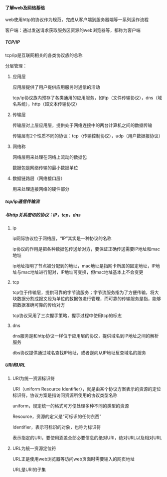 #### 了解web及网络基础

web使用http的协议作为规范，完成从客户端到服务器端等一系列运作流程

客户端：通过发送请求获取服务区资源的web浏览器等，都称为客户端

##### TCP/IP

tcp/ip是互联网相关的各类协议族的总称

分层管理：

1. 应用层

	应用层提供了用户提供应用服务时通信的活动

	tcp/ip协议族内预存了各类通用的应用服务，如ftp（文件传输协议），dns（域名系统），http（超文本传输协议）

2. 传输层

	传输层对上层应用层，提供处于网络连接中的两台计算机之间的数据传输

	传输层有2个性质不同的协议：tcp（传输控制协议），udp（用户数据报协议）

3. 网络称

	网络层用来处理在网络上流动的数据包

	数据包是网络传输的最小数据单位

4. 数据链路层（网络接口层）

	用来处理连接网络的硬件部分

##### tcp/ip通信传输流

##### 与http关系密切的协议：IP，tcp，dns

1. ip

	ip网际协议位于网络层，“IP”其实是一种协议的名称

	ip协议的作用是把各种数据包传送给对方，要保证正确传送需要IP地址和mac地址

	ip地址指明了节点被分配到的地址，mac地址是指网卡所属的固定地址，IP地址与mac地址进行配对，IP地址可变换，但mac地址基本上不会变更

2. tcp

	tcp位于传输层，提供可靠的字节流服务；字节流服务指为了方便传输，将大块数据分割成报文段为单位的数据包进行管理，而可靠的传输服务是指，能够把数据准确可靠的传给对方

	tcp协议采用了三次握手策略，握手过程中使用tcp的标志

3. dns

	dns服务是和http协议一样位于应用层的协议，提供域名到IP地址之间的解析服务

	dbs协议提供通过域名查找IP地址，或者逆向从IP地址反查域名的服务


##### URI和URL

1. URI为统一资源标识符

	URI（uniform Resource Identifier），就是由某个协议方案表示的资源的定位标识符，协议方案是指访问资源所使用的协议类型名称

	uniform，规定统一的格式可方便处理多种不同的类型的资源

	Resource，资源的定义是“可标识的任何东西”

	Identifier，表示可标识的对象，也称为标识符

	表示指定的URI，要使用涵盖全部必要信息的绝对URI，绝对URL以及相对URL


2. URL为统一资源定位符

	URL正是使用web浏览器等访问web页面时需要输入的网页地址

	URL是URI的子集















